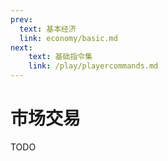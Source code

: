 ```yaml
---
prev:
  text: 基本经济
  link: economy/basic.md
next:
    text: 基础指令集
    link: /play/playercommands.md
---
```


# 市场交易

TODO